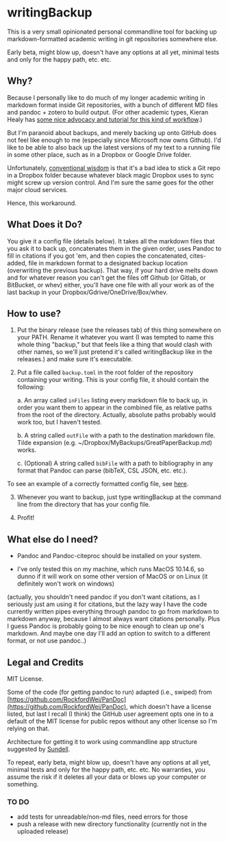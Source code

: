 # writingBackup

This is a very small opinionated personal commandline tool for backing up markdown-formatted academic writing in git repositories somewhere else. 

Early beta, might blow up, doesn't have any options at all yet, minimal tests and only for the happy path, etc. etc.

## Why? 

Because I personally like to do much of my longer academic writing in markdown format inside Git repositories, with a bunch of different MD files and pandoc + zotero to build output.  (For other academic types, Kieran Healy has [some nice advocacy and tutorial for this kind of workflow](https://kieranhealy.org/resources/).)  

But I'm paranoid about backups, and merely backing up onto GitHub does not feel like enough to me (especially since Microsoft now owns Github).  I'd like to be able to also back up the latest versions of my text to a running file in some other place, such as in a Dropbox or Google Drive folder.  

Unfortunately, [conventional wisdom](https://www.anishathalye.com/2015/08/19/git-remote-dropbox/) is that it's a bad idea to stick a Git repo in a Dropbox folder because whatever black magic Dropbox uses to sync might screw up version control. And I'm sure the same goes for the other major cloud services. 

Hence, this workaround.

## What Does it Do?

You give it a config file (details below).  It takes all the markdown files that you ask it to back up, concatenates them in the given order, uses Pandoc to fill in citations if you got 'em, and then copies the concatenated, cites-added, file in markdown format to a designated backup location (overwriting the previous backup). That way, if your hard drive melts down and for whatever reason you can't get the files off Github (or Gitlab, or BitBucket, or whev) either, you'll have one file with all your work as of the last backup in your Dropbox/Gdrive/OneDrive/Box/whev.

## How to use? 

1.  Put the binary release (see the releases tab) of this thing somewhere on your PATH. Rename it whatever you want (I was tempted to name this whole thing "backup," but that feels like a thing that would clash with other names, so we'll just pretend it's called writingBackup like in the releases.) and make sure it's executable.

2.  Put a file called `backup.toml` in the root folder of the repository containing your writing. This is your config file, it should contain the following: 

	a.  An array called `inFiles` listing every markdown file to back up, in order you want them to appear in the combined file, as relative paths from the root of the directory. Actually, absolute paths probably would work too, but I haven't tested.

	b.  A string called `outFile` with a path to the destination markdown file.  Tilde expansion (e.g. ~/Dropbox/MyBackups/GreatPaperBackup.md) works.

	c.  (Optional) A string called `bibFile` with a path to bibliography in any format that Pandoc can parse (bibTeX, CSL JSON, etc. etc.). 

To see an example of a correctly formatted config file, see [here](Tests/writingBackupTests/testfiles/backup.toml).

3.  Whenever you want to backup, just type writingBackup at the command line from the directory that has your config file.  

4.  Profit!

## What else do I need?

- Pandoc and Pandoc-citeproc should be installed on your system.

- I've only tested this on my machine, which runs MacOS 10.14.6, so dunno if it will work on some other version of MacOS or on Linux (it definitely won't work on windows)

(actually, you shouldn't need pandoc if you don't want citations, as I seriously just am using it for citations, but the lazy way I have the code currently written pipes everything through pandoc to go from markdown to markdown anyway, because I almost always want citations personally.  Plus I guess Pandoc is probably going to be nice enough to clean up one's markdown.  And maybe one day I'll add an option to switch to a different format, or not use pandoc..)  

## Legal and Credits

MIT License.  

Some of the code (for getting pandoc to run) adapted (i.e., swiped) from [https://github.com/RockfordWei/PanDoc](https://github.com/RockfordWei/PanDoc), which doesn't have a license listed, but last I recall (I think) the GitHub user agreement opts one in to a default of the MIT license for public repos without any other license so I'm relying on that. 
 
Architecture for getting it to work using commandline app structure suggested by [Sundell](https://www.swiftbysundell.com/articles/building-a-command-line-tool-using-the-swift-package-manager/). 

To repeat, early beta, might blow up, doesn't have any options at all yet, minimal tests and only for the happy path, etc. etc. No warranties, you assume the risk if it deletes all your data or blows up your computer or something. 


### TO DO

- add tests for unreadable/non-md files, need errors for those
- push a release with new directory functionality (currently not in the uploaded release)

